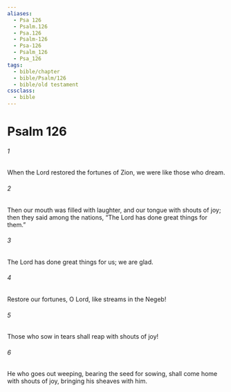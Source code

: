 ```yaml
---
aliases:
  - Psa 126
  - Psalm.126
  - Psa.126
  - Psalm-126
  - Psa-126
  - Psalm_126
  - Psa_126
tags:
  - bible/chapter
  - bible/Psalm/126
  - bible/old testament
cssclass:
  - bible
---
```


# Psalm 126

###### 1
When the Lord restored the fortunes of Zion, we were like those who dream.
###### 2
Then our mouth was filled with laughter, and our tongue with shouts of joy; then they said among the nations, “The Lord has done great things for them.”
###### 3
The Lord has done great things for us; we are glad.
###### 4
Restore our fortunes, O Lord, like streams in the Negeb!
###### 5
Those who sow in tears shall reap with shouts of joy!
###### 6
He who goes out weeping, bearing the seed for sowing, shall come home with shouts of joy, bringing his sheaves with him.


